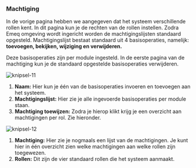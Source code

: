 ### Machtiging 

In de vorige pagina hebben we aangegeven dat het systeem verschillende rollen kent. In dit pagina kun je de rechten van de rollen instellen. Zodra Emeq omgeving wordt ingericht worden de machtigingslijsten standaard opgesteld. Machtigingslijst bestaat standaard uit 4 basisoperaties, namelijk: **toevoegen, bekijken, wijziging en verwijderen.** 

Deze basisoperaties zijn per module ingesteld. In de eerste pagina van de machtiging kun je de standaard opgestelde basisoperaties verwijderen.

![knipsel-11](https://user-images.githubusercontent.com/95087870/147972952-9ed6a00e-f739-435f-be98-dd71f1b95630.PNG)

1. **Naam:** Hier kun je één van de basisoperaties invoeren en toevoegen aan het systeem.
2. **Machtigingslijst:** Hier zie je alle ingevoerde basisoperaties per module staan.
3. **Machtiging toewijzen:** Zodra je hierop klikt krijg je een overzicht aan machtigingen per rol. Zie hieronder.

![knipsel-12](https://user-images.githubusercontent.com/95087870/147974869-822290b8-880e-416e-a7b7-75f9ed0a42d9.PNG)

1. **Machtiging:** Hier zie je nogmaals een lijst van de machtigingen. Je kunt hier in één overzicht zien welke machtigingen aan welke rollen zijn toegewezen. 
2. **Rollen:** Dit zijn de vier standaard rollen die het systeem aanmaakt.
